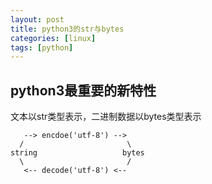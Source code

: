 ```yaml
---
layout: post 
title: python3的str与bytes 
categories: [linux]
tags: [python]
---
```


## python3最重要的新特性

文本以str类型表示，二进制数据以bytes类型表示
     

       --> encdoe('utf-8') --> 
      /                       \
    string                   bytes
      \                       /
       <-- decode('utf-8') <--
